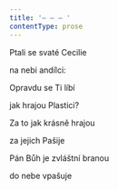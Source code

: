 ```yaml
---
title: '– – – '
contentType: prose
---
```


Ptali se svaté Cecilie

na nebi andílci:

Opravdu se Ti líbí

jak hrajou Plastici?

Za to jak krásně hrajou

za jejich Pašije

Pán Bůh je zvláštní branou

do nebe vpašuje
